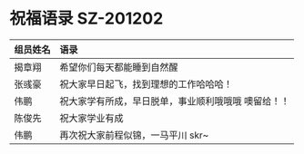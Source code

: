 

# 祝福语录 SZ-201202

| 组员姓名 | 语录                                                |
| -------- | :-------------------------------------------------- |
| 揭章翔   | 希望你们每天都能睡到自然醒                          |
| 张彧豪   | 祝大家早日起飞，找到理想的工作哈哈哈！              |
| 伟鹏     | 祝大家学有所成，早日脱单，事业顺利哦哦哦 噢留给！！ |
| 陈俊先   | 祝大家学业有成                                      |
| 伟鹏     | 再次祝大家前程似锦，一马平川 skr~                   |








